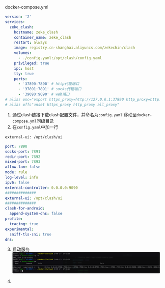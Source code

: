 docker-compose.yml
```yaml
version: '2'
services:
  zeke_clash:
    hostname: zeke_clash
    container_name: zeke_clash
    restart: always
    image: registry.cn-shanghai.aliyuncs.com/zekechin/clash
    volumes:
      - ./config.yaml:/opt/clash/config.yaml
    privileged: true
    ipc: host
    tty: true
    ports:
      - '37890:7890' # http代理端口
      - '37891:7891' # socks代理端口
      - '39090:9090' # web端口
# alias onc="export https_proxy=http://127.0.0.1:37890 http_proxy=http://127.0.0.1:37890 all_proxy=socks5://127.0.0.1:37890"
# alias offc"unset https_proxy http_proxy all_proxy"

```



1. 通过clash链接下载clash配置文件，并命名为`config.yaml` 移动至`docker-compose.yml`同级目录
2. 在`config.yaml`中加一行

`external-ui: /opt/clash/ui`

```yaml
port: 7890
socks-port: 7891
redir-port: 7892
mixed-port: 7893
allow-lan: false
mode: rule
log-level: info
ipv6: false
external-controller: 0.0.0.0:9090
##############
external-ui: /opt/clash/ui
##############
clash-for-android:
  append-system-dns: false
profile:
  tracing: true
experimental:
  sniff-tls-sni: true
dns:
```

3. 启动服务
![image-20230817174358407](clash%20%E6%95%99%E7%A8%8B.assets/image-20230817174358407.png)

4. 
